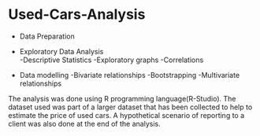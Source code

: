 # Used-Cars-Analysis

* Data Preparation

* Exploratory Data Analysis  
      -Descriptive Statistics 
      -Exploratory graphs 
      -Correlations
      
* Data modelling
      -Bivariate relationships
      -Bootstrapping 
      -Multivariate relationships

The analysis was done using R programming language(R-Studio). The dataset used was part of a larger dataset that has been collected to help to estimate the price of used cars. A hypothetical scenario of reporting to a client was also done at the end of the analysis. 
